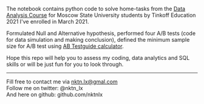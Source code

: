 The notebook contains python code to solve home-tasks from the [Data Analysis Course](https://github.com/nktnlx/data_analysis_tinkoff_msu) for Moscow State University students by Tinkoff Education 2021 I've enrolled in March 2021.   



Formulated Null and Alternative hypothesis, performed four A/B tests (code for data simulation and making conclusion), defined the minimum sample size for A/B test using [AB Testguide calculator](https://abtestguide.com/abtestsize/).  

 



Hope this repo will help you to assess my coding, data analytics and SQL skills or will be just fun for you to look through.    



--------------------------------------------
Fill free to contact me via nktn.lx@gmal.com  
Follow me on twitter: @nktn_lx  
And here on github: github.com/nktnlx  